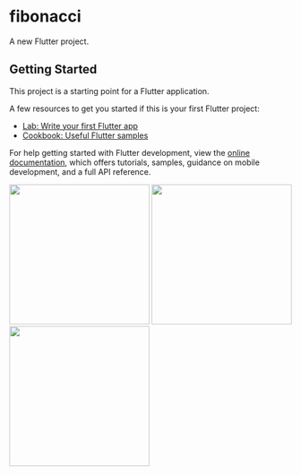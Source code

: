 # fibonacci

A new Flutter project.

## Getting Started

This project is a starting point for a Flutter application.

A few resources to get you started if this is your first Flutter project:

- [Lab: Write your first Flutter app](https://docs.flutter.dev/get-started/codelab)
- [Cookbook: Useful Flutter samples](https://docs.flutter.dev/cookbook)

For help getting started with Flutter development, view the
[online documentation](https://docs.flutter.dev/), which offers tutorials,
samples, guidance on mobile development, and a full API reference.

<img src="https://user-images.githubusercontent.com/121868259/231062210-2668e4f1-aa50-48ea-ad22-e65963a9a71a.jpeg" width="250px">
<img src="https://user-images.githubusercontent.com/121868259/231062251-6330e919-88f2-4500-a5c3-8b5aa4d5e565.jpeg" width="250px">
<img src="https://user-images.githubusercontent.com/121868259/231062264-02535654-37de-40b0-8cab-6dd629316e8f.jpeg" width="250px">

